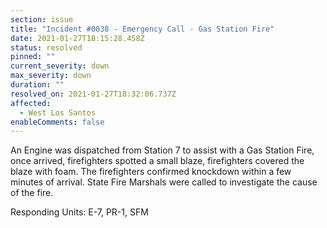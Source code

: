 ```yaml
---
section: issue
title: "Incident #0038 - Emergency Call - Gas Station Fire"
date: 2021-01-27T18:15:28.458Z
status: resolved
pinned: ""
current_severity: down
max_severity: down
duration: ""
resolved_on: 2021-01-27T18:32:06.737Z
affected:
  - West Los Santos
enableComments: false
---
```

An Engine was dispatched from Station 7 to assist with a Gas Station Fire, once arrived, firefighters spotted a small blaze, firefighters covered the blaze with foam. The firefighters confirmed knockdown within a few minutes of arrival. State Fire Marshals were called to investigate the cause of the fire.

Responding Units: E-7, PR-1, SFM